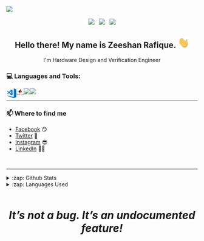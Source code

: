 ![](https://visitor-badge.glitch.me/badge?page_id=)
<p align='center'>
<a href="https://twitter.com/zeeshanrafiq23"><img height="30" src="https://github.com/stephenajulu/WaylonWalker/blob/main/icon/twitter.png?raw=true"></a>&nbsp;&nbsp;
<a href="https://instagram.com/zeeshanrafique23"><img height="30" src="https://github.com/stephenajulu/WaylonWalker/blob/main/icon/instagram.jpg?raw=true"></a>&nbsp;&nbsp;
<a href="https://www.linkedin.com/in/zeeshanrafique23/"><img height="30" src="https://github.com/stephenajulu/WaylonWalker/blob/main/icon/linkedin.png?raw=true"></a>
</p>

<h2 align="center">Hello there! My name is Zeeshan Rafique. <img src="https://raw.githubusercontent.com/ABSphreak/ABSphreak/master/gifs/Hi.gif" width="30px"></h2>
<p align="center">I'm Hardware Design and Verification Engineer</p>

### 💻 Languages and Tools: 

<img align="left" alt="Visual Studio Code" width="26px" src="https://raw.githubusercontent.com/github/explore/80688e429a7d4ef2fca1e82350fe8e3517d3494d/topics/visual-studio-code/visual-studio-code.png" />
<img align="left" height="20" src="https://raw.githubusercontent.com/github/explore/80688e429a7d4ef2fca1e82350fe8e3517d3494d/topics/matlab/matlab.png">
<img align="left" height="20" src="https://www.flaticon.com/svg/static/icons/svg/2111/2111425.svg">
<img align="left" height="20" src="https://tinyurl.com/y4mnauc3">
<br />

___

### 📫 Where to find me
- [Facebook](https://facebook.com/zeeshanrafique23) 😏
- [Twitter](https://twitter.com/zeeshanrafiq23) 🐤
- [Instagram](https://instagram.com/zeeshanrafique23) 😎
- [LinkedIn](https://linkedin.com/in/zeeshanrafique23) 👨💼
<br />

___

<details>
  <summary>:zap: Github Stats</summary>
  
<a href="https://github.com/zeeshanrafique23/github-readme-stats">
  <img align="center" src="https://github-readme-stats.vercel.app/api?username=zeeshanrafique23&show_icons=true&include_all_commits=true&hide_border=true" alt="Zeeshan's github stats" />
</a>
</details>

<details>
  <summary>:zap: Languages Used</summary>
<a href="https://github.com/zeeshanrafique23/github-readme-stats">
  <img align="center" src="https://github-readme-stats.vercel.app/api/top-langs/?username=zeeshanrafique23&layout=compact&hide_border=true" />
</a>
</details>

<br />

<h1 align='center'><i>It’s not a bug. It’s an undocumented feature!</i></h1>


